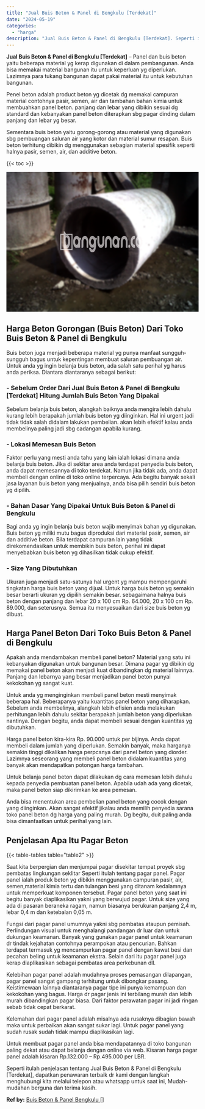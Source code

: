 ```yaml
---
title: "Jual Buis Beton & Panel di Bengkulu [Terdekat]"
date: "2024-05-19"
categories: 
  - "harga"
description: "Jual Buis Beton & Panel di Bengkulu [Terdekat]. Seperti itulah penjelasan tentang Jual Buis Beton & Panel di Bengkulu [Terdekat], dapatkan penawaran terbai..."
---
```


**Jual Buis Beton & Panel di Bengkulu \[Terdekat\]** – Panel dan buis beton yaitu beberapa material yg kerap digunakan di dalam pembangunan. Anda bisa memakai material bangunan itu untuk keperluan yg diperlukan. Lazimnya para tukang bangunan dapat pakai material itu untuk kebutuhan bangunan.

Penel beton adalah product beton yg dicetak dg memakai campuran material contohnya pasir, semen, air dan tambahan bahan kimia untuk membuahkan panel beton. panjang dan lebar yang dibikin sesuai dg standard dan kebanyakan panel beton diterapkan sbg pagar dinding dalam panjang dan lebar yg besar.

Sementara buis beton yaitu gorong-gorong atau material yang digunakan sbg pembuangan saluran air yang kotor dan material sumur resapan. Buis beton terhitung dibikin dg menggunakan sebagian material spesifik seperti halnya pasir, semen, air, dan additive beton.

{{< toc >}}

![Jual Buis Beton & Panel di Bengkulu [Terdekat]](/images/jual-panel-buis-beton-murah-35.png)

## Harga Beton Gorongan (Buis Beton) Dari Toko Buis Beton & Panel di Bengkulu

Buis beton juga menjadi beberapa material yg punya manfaat sungguh-sungguh bagus untuk kepentingan membuat saluran pembuangan air. Untuk anda yg ingin belanja buis beton, ada salah satu perihal yg harus anda periksa. Diantara diantaranya sebagai berikut:

### \- Sebelum Order Dari Jual Buis Beton & Panel di Bengkulu \[Terdekat\] Hitung Jumlah Buis Beton Yang Dipakai

Sebelum belanja buis beton, alangkah baiknya anda mengira lebih dahulu kurang lebih berapakah jumlah buis beton yg diinginkan. Hal ini urgent jadi tidak tidak salah didalam lakukan pembelian. akan lebih efektif kalau anda membelinya paling jadi sbg cadangan apabila kurang.

### \- Lokasi Memesan Buis Beton

Faktor perlu yang mesti anda tahu yang lain ialah lokasi dimana anda belanja buis beton. Jika di sekitar area anda terdapat penyedia buis beton, anda dapat memesannya di toko terdekat. Namun jika tidak ada, anda dapat membeli dengan online di toko online terpercaya. Ada begitu banyak sekali jasa layanan buis beton yang menjualnya, anda bisa pilih sendiri buis beton yg dipilih.

### \- Bahan Dasar Yang Dipakai Untuk Buis Beton & Panel di Bengkulu

Bagi anda yg ingin belanja buis beton wajib menyimak bahan yg digunakan. Buis beton yg miliki mutu bagus diproduksi dari material pasir, semen, air dan additive beton. Bila terdapat campuran lain yang tidak direkomendasikan untuk membikin buis beton, perihal ini dapat menyebabkan buis beton yg dihasilkan tidak cukup efektif.

### \- Size Yang Dibutuhkan

Ukuran juga menjadi satu-satunya hal urgent yg mampu mempengaruhi tingkatan harga buis beton yang dijual. Untuk harga buis beton yg semakin besar berarti ukuran yg dipilih semakin besar. sebagaimana halnya buis beton dengan panjang dan lebar 20 x 100 cm Rp. 64.000, 20 x 100 cm Rp. 89.000, dan seterusnya. Semua itu menyesuaikan dari size buis beton yg dibuat.

## Harga Panel Beton Dari Toko Buis Beton & Panel di Bengkulu

Apakah anda mendambakan membeli panel beton? Material yang satu ini kebanyakan digunakan untuk bangunan besar. Dimana pagar yg dibikin dg memakai panel beton akan menjadi kuat dibandingkan dg material lainnya. Panjang dan lebarnya yang besar menjadikan panel beton punyai kekokohan yg sangat kuat.

Untuk anda yg menginginkan membeli panel beton mesti menyimak beberapa hal. Beberapanya yaitu kuantitas panel beton yang diharapkan. Sebelum anda membelinya, alangkah lebih efisien anda melakukan perhitungan lebih dahulu sekitar berapakah jumlah beton yang diperlukan nantinya. Dengan begitu, anda dapat membeli sesuai dengan kuantitas yg dibutuhkan.

Harga panel beton kira-kira Rp. 90.000 untuk per bijinya. Anda dapat membeli dalam jumlah yang diperlukan. Semakin banyak, maka harganya semakin tinggi dikalikan harga perpcsnya dari panel beton yang diorder. Lazimnya seseorang yang membeli panel beton didalam kuantitas yang banyak akan mendapatkan potongan harga tambahan.

Untuk belanja panel beton dapat dilakukan dg cara memesan lebih dahulu kepada penyedia pembuatan panel beton. Apabila udah ada yang dicetak, maka panel beton siap dikirimkan ke area pemesan.

Anda bisa menentukan area pembelian panel beton yang cocok dengan yang diinginkan. Akan sangat efektif jikalau anda memilih penyedia sarana toko panel beton dg harga yang paling murah. Dg begitu, duit paling anda bisa dimanfaatkan untuk perihal yang lain.

## Penjelasan Apa Itu Pagar Beton

{{< table-tables table="table2" >}}

Saat kita berpergian dan menjumpai pagar disekitar tempat proyek sbg pembatas lingkungan seklitar Seperti itulah tentang pagar panel. Pagar panel ialah produk beton yg dibikin menggunakan campuran pasir, air, semen,material kimia tertu dan tulangan besi yang ditanam kedalamnya untuk memperkuat komponen tersebut. Pagar panel beton yang saat ini begitu banyak diaplikasikan yakni yang berwujud pagar. Untuk size yang ada di pasaran beraneka ragam, namun biasanya berukuran panjang 2,4 m, lebar 0,4 m dan ketebalan 0,05 m.

Fungsi dari pagar panel umumnya yakni sbg pembatas ataupun pemisah. Perlindungan visual untuk menghalangi pandangan dr luar dan untuk dukungan keamanan. Banyak yang gunakan pagar panel untuk keamanan dr tindak kejahatan contohnya perampokan atau pencurian. Bahkan terdapat termasuk yg mencampurkan pagar panel dengan kawat besi dan pecahan beling untuk keamanan ekstra. Selain dari itu pagar panel juga kerap diaplikasikan sebagai pembatas area perkebunan dll.

Kelebihan pagar panel adalah mudahnya proses pemasangan dilapangan, pagar panel sangat gampang terhitung untuk dibongkar pasang. Keistimewaan lainnya diantaranya pagar tipe ini punya kemampuan dan kekokohan yang bagus. Harga dr pagar jenis ini terbilang murah dan lebih murah dibandingkan pagar biasa. Dari faktor perawatan pagar ini jadi ringan sebab tidak cepat berkarat.

Kelemahan dari pagar panel adalah misalnya ada rusaknya dibagian bawah maka untuk perbaikan akan sangat sukar lagi. Untuk pagar panel yang sudah rusak sudah tidak mampu diaplikasikan lagi.

Untuk membuat pagar panel anda bisa mendapatannya di toko bangunan paling dekat atau dapat belanja dengan online via web. Kisaran harga pagar panel adalah kisaran Rp.132.000 – Rp.495.000 per LBR.

Seperti itulah penjelasan tentang Jual Buis Beton & Panel di Bengkulu \[Terdekat\], dapatkan penawaran terbaik dr kami dengan langkah menghubungi kita melalui telepon atau whatsapp untuk saat ini, Mudah-mudahan berguna dan terima kasih.

**Ref by:** [Buis Beton & Panel Bengkulu []](https://id.wikipedia.org/wiki/Buis)
